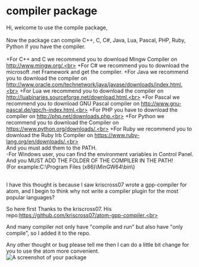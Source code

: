 # compiler package

Hi, welcome to use the compile package,<br>
<br>
Now the package can compile C++, C, C#, Java, Lua, Pascal, PHP, Ruby, Python if you have the compiler.<br>
<br>
+For C++ and C we recommend you to download Mingw Compiler on http://www.mingw.org/.<br>
+For C# we recommend you to download the microsoft .net Framework and get the compiler.
+For Java we recommend you to download the compiler on http://www.oracle.com/technetwork/java/javase/downloads/index.html.<br>
+For Lua we recommend you to download the compiler on http://luabinaries.sourceforge.net/download.html.<br>
+For Pascal we recommend you to download GNU Pascal compiler on http://www.gnu-pascal.de/gpc/h-index.html.<br>
+For PHP you have to download the compiler on http://php.net/downloads.php.<br>
+For Python we recommend you to download the Compiler on https://www.python.org/downloads/.<br>
+For Ruby we recommend you to download the Ruby Irb Compiler on https://www.ruby-lang.org/en/downloads/.<br>
<br>
And you must add them to the PATH.<br>
-For Windows user, you can find the environment variables in Control Panel.<br>
 And you MUST ADD THE FOLDER OF THE COMPILER IN THE PATH!<br>
 (For example:C:\\Program Files (x86)\\MinGW64\\bin\\)<br>
<br>


I have this thought is because I saw kriscross07 wrote a gpp-compiler for atom, and I begin to think why not write a compiler plugin for the most popular languages?<br>

So here first Thanks to the kriscross07. His repo:https://github.com/kriscross07/atom-gpp-compiler.<br>

And many compiler not only have "compile and run" but also have "only compile", so I added it to the repo.<br>

Any other thought or bug please tell me then I can do a little bit change for you to use the atom more convenient.<br>
![A screenshot of your package](https://f.cloud.github.com/assets/69169/2290250/c35d867a-a017-11e3-86be-cd7c5bf3ff9b.gif)
